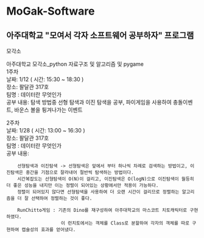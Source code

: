 # MoGak-Software
## 아주대학교 "모여서 각자 소프트웨어 공부하자" 프로그램

모각소

아주대학교 모각소_python 자료구조 및 알고리즘 및 pygame  
1주차  
날짜: 1/12 ( 시간: 15:30 ~ 18:30 )  
장소: 팔달관 317호  
팀명 : 데이터란 무엇인가  
공부 내용: 탐색 방법중 선형 탐색과 이진 탐색을 공부, 파이게임을 사용하여 충돌이벤트, 바운스 볼을 튕겨나가는 이벤트  
  
2주차  
날짜: 1/28 ( 시간: 13:00 ~ 16:30 )  
장소: 팔달관 317호  
팀명 : 데이터란 무엇인가  
공부 내용:  

        선형탐색과 이진탐색 -> 선형탐색은 앞에서 부터 하나씩 차례로 검색하는 방법이고, 이진탐색은 중간을 기점으로 잘라내어 절반씩 탐색하는 방법이다.
        시간복잡도는 선형탐색이 O(N)이 걸리고, 이진탐색은 O(logN)으로 이진탐색이 월등히 더 좋은 성능을 내지만 이는 정렬이 되어있는 상황에서만 적용이 가능하다.
        정렬이 되어있지 않다면 선형탐색을 사용하여 더 오랜 시간이 걸리므로 정렬하는 알고리즘을 더 잘 선택하여 정렬하는 것이 좋다.
        
        RunChitto게임 : 기존의 Dino를 재구성하여 아주대학교의 마스코트 치토캐릭터로 구현하였다.
                        이 런치토에서는 객체를 Class로 분할하여 각자의 객체를 따로 구현하여 캡슐성의 효과를 얻어냈다.